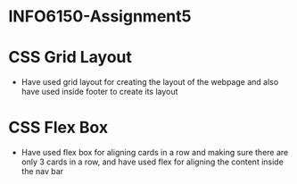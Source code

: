 # INFO6150-Assignment5

# CSS Grid Layout
<ul>
  <li>Have used grid layout for creating the layout of the webpage and also have used inside footer to create its layout</li>
</ul>

# CSS Flex Box
<ul>
  <li>Have used flex box for aligning cards in a row and making sure there are only 3 cards in a row, and have used flex for aligning the content inside the nav bar</li>
</ul>



